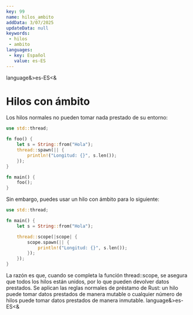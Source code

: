 ```yaml
---
key: 99
name: hilos_ambito
addData: 3/07/2025
updateData: null
keywords: 
 - hilos
 - ambito
languages:
 - key: Español
   value: es-ES
---
```

language&>es-ES<&
# Hilos con ámbito
Los hilos normales no pueden tomar nada prestado de su entorno:

```Rust
use std::thread;

fn foo() {
    let s = String::from("Hola");
    thread::spawn(|| {
        println!("Longitud: {}", s.len());
    });
}

fn main() {
    foo();
}
```

Sin embargo, puedes usar un hilo con ámbito para lo siguiente:

```Rust
use std::thread;

fn main() {
    let s = String::from("Hola");

    thread::scope(|scope| {
        scope.spawn(|| {
            println!("Longitud: {}", s.len());
        });
    });
}
```

La razón es que, cuando se completa la función thread::scope, se asegura que todos los hilos están unidos, por lo que pueden devolver datos prestados.
Se aplican las reglas normales de préstamo de Rust: un hilo puede tomar datos prestados de manera mutable o cualquier número de hilos puede tomar datos prestados de manera inmutable.
language&>es-ES<&